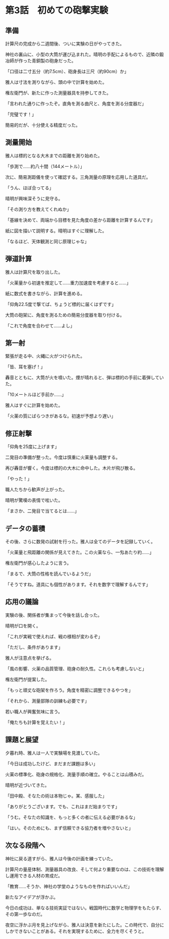 # 第3話　初めての砲撃実験

## 準備

計算尺の完成から二週間後、ついに実験の日がやってきた。

神社の裏山に、小型の大筒が運び込まれた。晴明の手配によるもので、近隣の鍛冶師が作った青銅製の砲身だった。

「口径は二寸五分（約7.5cm）、砲身長は三尺（約90cm）か」

雅人は寸法を測りながら、頭の中で計算を始めた。

権左衛門が、新たに作った測量器具を持参してきた。

「言われた通りに作ったぞ。直角を測る曲尺と、角度を測る分度器だ」

「完璧です！」

簡易的だが、十分使える精度だった。

## 測量開始

雅人は標的となる大木までの距離を測り始めた。

「歩測で......約八十間（144メートル）」

次に、簡易測距儀を使って確認する。三角測量の原理を応用した道具だ。

「うん、ほぼ合ってる」

晴明が興味深そうに見守る。

「その測り方を教えてくれぬか」

「基線を決めて、両端から目標を見た角度の差から距離を計算するんです」

紙に図を描いて説明する。晴明はすぐに理解した。

「なるほど、天体観測と同じ原理じゃな」

## 弾道計算

雅人は計算尺を取り出した。

「火薬量から初速を推定して......重力加速度を考慮すると......」

紙に数式を書きながら、計算を進める。

「仰角22.5度で撃てば、ちょうど標的に届くはずです」

大筒の砲架に、角度を測るための簡易分度器を取り付ける。

「これで角度を合わせて......よし」

## 第一射

緊張が走る中、火縄に火がつけられた。

「皆、耳を塞げ！」

轟音とともに、大筒が火を噴いた。煙が晴れると、弾は標的の手前に着弾していた。

「10メートルほど手前か......」

雅人はすぐに計算を始めた。

「火薬の質にばらつきがあるな。初速が予想より遅い」

## 修正射撃

「仰角を25度に上げます」

二発目の準備が整った。今度は慎重に火薬量も調整する。

再び轟音が響く。今度は標的の大木に命中した。木片が飛び散る。

「やった！」

職人たちから歓声が上がった。

晴明が驚嘆の表情で呟いた。

「まさか、二発目で当てるとは......」

## データの蓄積

その後、さらに数発の試射を行った。雅人は全てのデータを記録していく。

「火薬量と飛距離の関係が見えてきた。この火薬なら、一匁あたり約......」

権左衛門が感心したように言う。

「まるで、大筒の性格を読んでいるようだ」

「そうですね。道具にも個性があります。それを数字で理解するんです」

## 応用の議論

実験の後、関係者が集まって今後を話し合った。

晴明が口を開く。

「これが実戦で使えれば、戦の様相が変わるぞ」

「ただし、条件があります」

雅人が注意点を挙げる。

「風の影響、火薬の品質管理、砲身の耐久性。これらも考慮しないと」

権左衛門が提案した。

「もっと頑丈な砲架を作ろう。角度を精密に調整できるやつを」

「それから、測量部隊の訓練も必要です」

若い職人が興奮気味に言う。

「俺たちも計算を覚えたい！」

## 課題と展望

夕暮れ時、雅人は一人で実験場を見渡していた。

「今日は成功したけど、まだまだ課題は多い」

火薬の標準化、砲身の規格化、測量手順の確立。やることは山積みだ。

晴明が近づいてきた。

「田中殿、そなたの術は本物じゃ。某、感服した」

「ありがとうございます。でも、これはまだ始まりです」

「うむ。そなたの知識を、もっと多くの者に伝える必要があるな」

「はい。そのためにも、まず信頼できる協力者を増やさないと」

## 次なる段階へ

神社に戻る道すがら、雅人は今後の計画を練っていた。

計算尺の量産体制、測量器具の改良、そして何より重要なのは、この技術を理解し運用できる人材の育成だ。

「教育......そうか、神社の学堂のようなものを作ればいいんだ」

新たなアイデアが浮かぶ。

今日の成功は、単なる技術実証ではない。戦国時代に数学と物理学をもたらす、その第一歩なのだ。

夜空に浮かぶ月を見上げながら、雅人は決意を新たにした。この時代で、自分にしかできないことがある。それを実現するために、全力を尽くそうと。